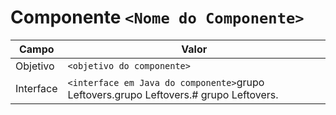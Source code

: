 # Componente `<Nome do Componente>`

Campo | Valor
----- | -----
Objetivo | `<objetivo do componente>`
Interface | `<interface em Java do componente>`grupo Leftovers.grupo Leftovers.# grupo Leftovers.